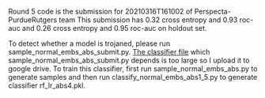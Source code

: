 Round 5 code is the submission for 20210316T161002 of Perspecta-PurdueRutgers team This submission has 0.32 cross entropy and 0.93 roc-auc and 0.26 cross entropy and 0.95 roc-auc on holdout set.

To detect whether a model is trojaned, please run sample_normal_embs_abs_submit.py. [The classifier file](https://drive.google.com/file/d/1K0_R0y9thihGQl6j9cN_jeW4XaHchuP_/view?usp=sharing) which sample_normal_embs_abs_submit.py depends is too large so I upload it to google drive. To train this classifier, first run sample_normal_embs_abs.py to generate samples and then run classify_normal_embs_abs1_5.py to generate classifier rf_lr_abs4.pkl.
